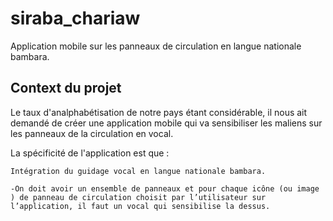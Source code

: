 # siraba_chariaw

Application mobile sur les panneaux de circulation en langue nationale bambara.

## Context du projet

Le taux d'analphabétisation de notre pays étant considérable, il nous ait demandé de créer une application mobile qui va sensibiliser les maliens sur les panneaux de la circulation en vocal.

La spécificité de l'application est que :

    Intégration du guidage vocal en langue nationale bambara.
    
    -On doit avoir un ensemble de panneaux et pour chaque icône (ou image ) de panneau de circulation choisit par l’utilisateur sur l’application, il faut un vocal qui sensibilise la dessus.


